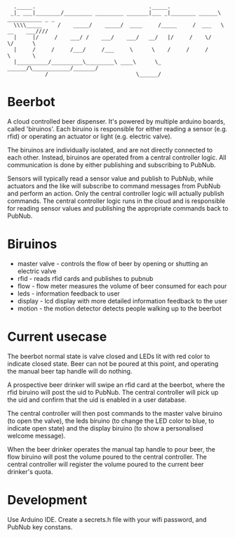       ._____.                                    ._____.
     _|_ ___|________/_________ _________ _______|___ _|________ ______\ ___________ _ _
      \\\\_____     /    _____/    _____/  ____     /_____     /  ___   \ __    ___////
      |     |/     /    ___/ /    ___/    ___/   __/   |/     /    \/    \/      \
      |     /     /     /___/     /___     \      \    /     /     /      \       \
      |__________/__________\_________\ ____\      \_ ______/\____________/_______/
                /                            \______/

# Beerbot
A cloud controlled beer dispenser. It's powered by multiple arduino boards, called 'biruinos'. Each biruino is responsible for either reading a sensor (e.g. rfid) or operating an actuator or light (e.g. electric valve).

The biruinos are individually isolated, and are not directly connected to each other. Instead, biruinos are operated from a central controller logic. All communication is done by either publishing and subscribing to PubNub.

Sensors will typically read a sensor value and publish to PubNub, while actuators and the like will subscribe to command messages from PubNub and perform an action. Only the central controller logic will actually publish commands. The central controller logic runs in the cloud and is responsible for reading sensor values and publishing the appropriate commands back to PubNub.

# Biruinos
* master valve - controls the flow of beer by opening or shutting an electric valve
* rfid - reads rfid cards and publishes to pubnub
* flow - flow meter measures the volume of beer consumed for each pour
* leds - information feedback to user
* display - lcd display with more detailed information feedback to the user
* motion - the motion detector detects people walking up to the beerbot

# Current usecase
The beerbot normal state is valve closed and LEDs lit with red color to indicate closed state. Beer can not be poured at this point, and operating the manual beer tap handle will do nothing.

A prospective beer drinker will swipe an rfid card at the beerbot, where the rfid biruino will post the uid to PubNub. The central controller will pick up the uid and confirm that the uid is enabled in a user database.

The central controller will then post commands to the master valve biruino (to open the valve), the leds biruino (to change the LED color to blue, to indicate open state) and the display biruino (to show a personalised welcome message).

When the beer drinker operates the manual tap handle to pour beer, the flow  biruino will post the volume poured to the central controller. The central controller will register the volume poured to the current beer drinker's quota.

# Development
Use Arduino IDE. Create a secrets.h file with your wifi password, and PubNub key constans.
